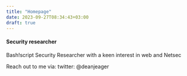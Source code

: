 ```yaml
---
title: "Homepage"
date: 2023-09-27T08:34:43+03:00
draft: true
---
```


#### Security researcher
Bash!script
Security Researcher with a keen interest in web and Netsec



Reach out to me via:
twitter: @deanjeager